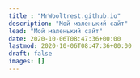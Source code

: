```yaml
---
title : "MrWooltrest.github.io"
description: "Мой маленький сайт"
lead: "Мой маленький сайт"
date: 2020-10-06T08:47:36+00:00
lastmod: 2020-10-06T08:47:36+00:00
draft: false
images: []
---
```

